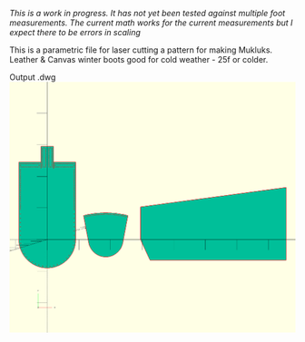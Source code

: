 *This is a work in progress. It has not yet been tested against multiple foot measurements. The current math works for the current measurements but I expect there to be errors in scaling*

This is a parametric file for laser cutting a pattern for making Mukluks. Leather & Canvas winter boots good for cold weather - 25f or colder. 

Output .dwg
![alt tag](./MuklukPattern.png)
